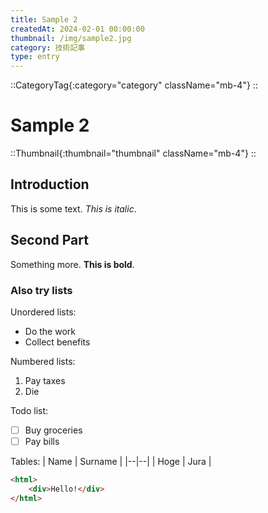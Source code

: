 ```yaml
---
title: Sample 2
createdAt: 2024-02-01 00:00:00
thumbnail: /img/sample2.jpg
category: 技術記事
type: entry
---
```


::CategoryTag{:category="category" className="mb-4"}
::

# Sample 2

::Thumbnail{:thumbnail="thumbnail" className="mb-4"}
::

## Introduction
This is some text. *This is italic*.

## Second Part
Something more. **This is bold**.

### Also try lists
Unordered lists:
 - Do the work
 - Collect benefits

Numbered lists:

 1. Pay taxes
 2. Die

Todo list:
 - [ ] Buy groceries
 - [ ] Pay bills

Tables:
| Name | Surname |
|--|--|
| Hoge | Jura |

```html
<html>
	<div>Hello!</div>
</html>
```
